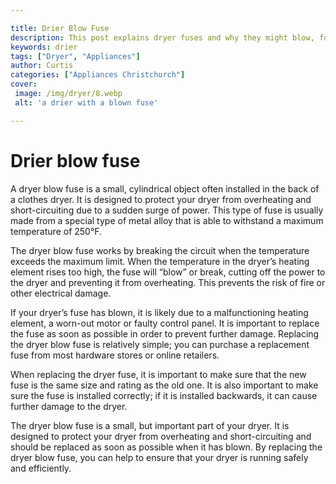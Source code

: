 ```yaml
---

title: Drier Blow Fuse
description: This post explains dryer fuses and why they might blow, followed by explaining potential reasons it may have gone. Read on to learn more 
keywords: drier
tags: ["Dryer", "Appliances"]
author: Curtis
categories: ["Appliances Christchurch"]
cover: 
 image: /img/dryer/8.webp
 alt: 'a drier with a blown fuse'

---
```


# Drier blow fuse

A dryer blow fuse is a small, cylindrical object often installed in the back of a clothes dryer. It is designed to protect your dryer from overheating and short-circuiting due to a sudden surge of power. This type of fuse is usually made from a special type of metal alloy that is able to withstand a maximum temperature of 250°F.

The dryer blow fuse works by breaking the circuit when the temperature exceeds the maximum limit. When the temperature in the dryer’s heating element rises too high, the fuse will “blow” or break, cutting off the power to the dryer and preventing it from overheating. This prevents the risk of fire or other electrical damage.

If your dryer’s fuse has blown, it is likely due to a malfunctioning heating element, a worn-out motor or faulty control panel. It is important to replace the fuse as soon as possible in order to prevent further damage. Replacing the dryer blow fuse is relatively simple; you can purchase a replacement fuse from most hardware stores or online retailers.

When replacing the dryer fuse, it is important to make sure that the new fuse is the same size and rating as the old one. It is also important to make sure the fuse is installed correctly; if it is installed backwards, it can cause further damage to the dryer.

The dryer blow fuse is a small, but important part of your dryer. It is designed to protect your dryer from overheating and short-circuiting and should be replaced as soon as possible when it has blown. By replacing the dryer blow fuse, you can help to ensure that your dryer is running safely and efficiently.